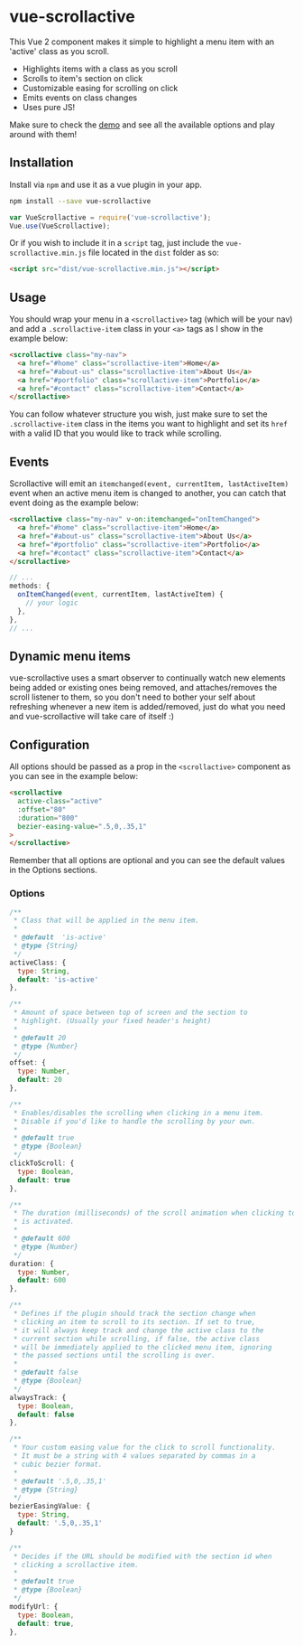 # vue-scrollactive
This Vue 2 component makes it simple to highlight a menu item with an 'active' class as you scroll.

 - Highlights items with a class as you scroll
 - Scrolls to item's section on click
 - Customizable easing for scrolling on click
 - Emits events on class changes
 - Uses pure JS!

Make sure to check the <a href="https://eddiemf.github.io/vue-scrollactive/examples/example-1.html">demo</a> and see all the available options and play around with them!

## Installation
Install via `npm` and use it as a vue plugin in your app.

```bash
npm install --save vue-scrollactive
```
```js
var VueScrollactive = require('vue-scrollactive');
Vue.use(VueScrollactive);
```

Or if you wish to include it in a `script` tag, just include the `vue-scrollactive.min.js` file located in the `dist` folder as so:

```html
<script src="dist/vue-scrollactive.min.js"></script>
```

## Usage
You should wrap your menu in a `<scrollactive>` tag (which will be your nav) and add a `.scrollactive-item` class in your `<a>` tags as I show in the example below:

```html
<scrollactive class="my-nav">
  <a href="#home" class="scrollactive-item">Home</a>
  <a href="#about-us" class="scrollactive-item">About Us</a>
  <a href="#portfolio" class="scrollactive-item">Portfolio</a>
  <a href="#contact" class="scrollactive-item">Contact</a>
</scrollactive>
```

You can follow whatever structure you wish, just make sure to set the `.scrollactive-item` class in the items you want to highlight and set its `href` with a valid ID that you would like to track while scrolling.

## Events
Scrollactive will emit an `itemchanged(event, currentItem, lastActiveItem)` event when an active menu item is changed to another, you can catch that event doing as the example below:

```html
<scrollactive class="my-nav" v-on:itemchanged="onItemChanged">
  <a href="#home" class="scrollactive-item">Home</a>
  <a href="#about-us" class="scrollactive-item">About Us</a>
  <a href="#portfolio" class="scrollactive-item">Portfolio</a>
  <a href="#contact" class="scrollactive-item">Contact</a>
</scrollactive>
```


```javascript
// ...
methods: {
  onItemChanged(event, currentItem, lastActiveItem) {
    // your logic
  },
},
// ...
```

## Dynamic menu items
vue-scrollactive uses a smart observer to continually watch new elements being added or existing ones being removed, and attaches/removes the scroll listener to them, so you don't need to bother your self about refreshing whenever a new item is added/removed, just do what you need and vue-scrollactive will take care of itself :)

## Configuration
All options should be passed as a prop in the `<scrollactive>` component as you can see in the example below:
``` html
<scrollactive
  active-class="active"
  :offset="80"
  :duration="800"
  bezier-easing-value=".5,0,.35,1"
>
</scrollactive>
```
Remember that all options are optional and you can see the default values in the Options sections.

### Options
``` javascript
/**
 * Class that will be applied in the menu item.
 *
 * @default  'is-active'
 * @type {String}
 */
activeClass: {
  type: String,
  default: 'is-active'
},

/**
 * Amount of space between top of screen and the section to
 * highlight. (Usually your fixed header's height)
 *
 * @default 20
 * @type {Number}
 */
offset: {
  type: Number,
  default: 20
},

/**
 * Enables/disables the scrolling when clicking in a menu item.
 * Disable if you'd like to handle the scrolling by your own.
 *
 * @default true
 * @type {Boolean}
 */
clickToScroll: {
  type: Boolean,
  default: true
},

/**
 * The duration (milliseconds) of the scroll animation when clicking to scroll
 * is activated.
 *
 * @default 600
 * @type {Number}
 */
duration: {
  type: Number,
  default: 600
},

/**
 * Defines if the plugin should track the section change when
 * clicking an item to scroll to its section. If set to true,
 * it will always keep track and change the active class to the
 * current section while scrolling, if false, the active class
 * will be immediately applied to the clicked menu item, ignoring
 * the passed sections until the scrolling is over.
 *
 * @default false
 * @type {Boolean}
 */
alwaysTrack: {
  type: Boolean,
  default: false
},

/**
 * Your custom easing value for the click to scroll functionality.
 * It must be a string with 4 values separated by commas in a
 * cubic bezier format.
 *
 * @default '.5,0,.35,1'
 * @type {String}
 */
bezierEasingValue: {
  type: String,
  default: '.5,0,.35,1'
}

/**
 * Decides if the URL should be modified with the section id when
 * clicking a scrollactive item.
 *
 * @default true
 * @type {Boolean}
 */
modifyUrl: {
  type: Boolean,
  default: true,
},
```
